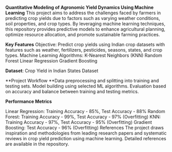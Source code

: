 **Quantitative Modeling of Agronomic Yield Dynamics Using Machine Learning**
This project aims to address the challenges faced by farmers in predicting crop yields due to factors such as varying weather conditions, soil properties, and crop types. By leveraging machine learning techniques, this repository provides predictive models to enhance agricultural planning, optimize resource allocation, and promote sustainable farming practices.

**Key Features**
Objective:
Predict crop yields using Indian crop datasets with features such as weather, fertilizers, pesticides, seasons, states, and crop types.
Machine Learning Algorithms:
K-Nearest Neighbors (KNN)
Random Forest
Linear Regression
Gradient Boosting

**Dataset**:
Crop Yield in Indian States Dataset

**Project Workflow
**Data preprocessing and splitting into training and testing sets.
Model building using selected ML algorithms.
Evaluation based on accuracy and balance between training and testing metrics.

**Performance Metrics**

Linear Regression: Training Accuracy - 85%, Test Accuracy - 88%
Random Forest: Training Accuracy - 99%, Test Accuracy - 97% (Overfitting)
KNN: Training Accuracy - 97%, Test Accuracy - 95% (Overfitting)
Gradient Boosting: Test Accuracy - 96% (Overfitting)
References
The project draws inspiration and methodologies from leading research papers and systematic reviews in crop yield prediction using machine learning. Detailed references are available in the repository.
